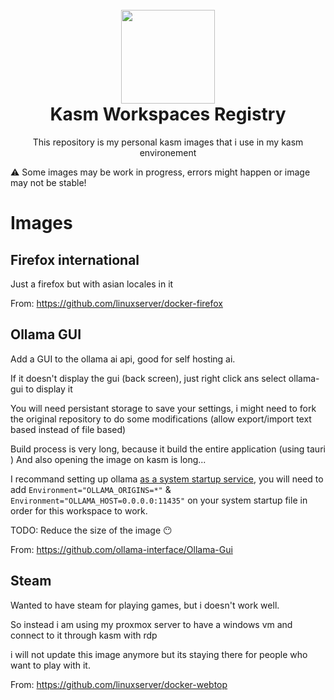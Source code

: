 <h1 align="center">
  <br>
  <img width="150" src="https://user-images.githubusercontent.com/5698566/230345149-ef757e51-6eb9-479d-94f5-a13e4ad33b03.png">
  <br>
  Kasm Workspaces Registry
  <br>
</h1>

<p align="center">This repository is my personal kasm images that i use in my kasm environement</p>

⚠️ Some images may be work in progress, errors might happen or image may not be stable!

# Images

## Firefox international

Just a firefox but with asian locales in it

From: https://github.com/linuxserver/docker-firefox

## Ollama GUI

Add a GUI to the ollama ai api, good for self hosting ai.

If it doesn't display the gui (back screen), just right click ans select ollama-gui to display it

You will need persistant storage to save your settings, i might need to fork the original repository to do some modifications (allow export/import text based instead of file based)

Build process is very long, because it build the entire application (using tauri ) And also opening the image on kasm is long...

I recommand setting up ollama [as a system startup service](https://github.com/jmorganca/ollama/blob/main/docs/linux.md#adding-ollama-as-a-startup-service-optional), you will need to add `Environment="OLLAMA_ORIGINS=*"` & `Environment="OLLAMA_HOST=0.0.0.0:11435"` on your system startup file in order for this workspace to work.

TODO: Reduce the size of the image 😶

From: https://github.com/ollama-interface/Ollama-Gui

## Steam

Wanted to have steam for playing games, but i doesn't work well.

So instead i am using my proxmox server to have a windows vm and connect to it through kasm with rdp

i will not update this image anymore but its staying there for people who want to play with it.

From: https://github.com/linuxserver/docker-webtop
